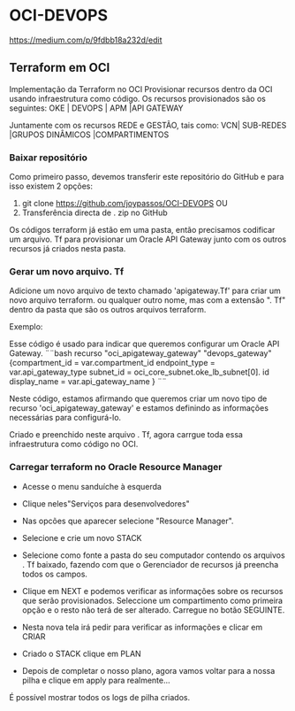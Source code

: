 ﻿# OCI-DEVOPS

 https://medium.com/p/9fdbb18a232d/edit
 
## Terraform em OCI

Implementação da Terraform no OCI
Provisionar recursos dentro da OCI usando infraestrutura como código.
Os recursos provisionados são os seguintes:
OKE | DEVOPS | APM |API GATEWAY

Juntamente com os recursos REDE e GESTÃO, tais como:
VCN| SUB-REDES |GRUPOS DINÂMICOS |COMPARTIMENTOS

### Baixar repositório
Como primeiro passo, devemos transferir este repositório do GitHub e para isso existem 2 opções:
1. git clone https://github.com/joypassos/OCI-DEVOPS
OU
2. Transferência directa de . zip no GitHub

Os códigos terraform já estão em uma pasta, então precisamos codificar um arquivo. Tf para provisionar um Oracle API Gateway junto com os outros recursos já criados nesta pasta.

### Gerar um novo arquivo. Tf
Adicione um novo arquivo de texto chamado 'apigateway.Tf' para criar um novo arquivo terraform. ou qualquer outro nome, mas com a extensão ". Tf" dentro da pasta que são os outros arquivos terraform.

Exemplo:

Esse código é usado para indicar que queremos configurar um Oracle API Gateway.
¨¨bash
recurso "oci_apigateway_gateway" "devops_gateway" {compartment_id = var.compartment_id
 endpoint_type = var.api_gateway_type
 subnet_id = oci_core_subnet.oke_lb_subnet[0]. id
 display_name = var.api_gateway_name
}
¨¨

Neste código, estamos afirmando que queremos criar um novo tipo de recurso 'oci_apigateway_gateway' e estamos definindo as informações necessárias para configurá-lo.

Criado e preenchido neste arquivo . Tf, agora carrgue toda essa infraestrutura como código no OCI.

### Carregar terraform no Oracle Resource Manager

* Acesse o menu sanduíche à esquerda

* Clique neles"Serviços para desenvolvedores"

* Nas opcões que aparecer selecione "Resource Manager".

* Selecione e crie um novo STACK

* Selecione como fonte a pasta do seu computador contendo os arquivos . Tf baixado, fazendo com que o Gerenciador de recursos já preencha todos os campos.

* Clique em NEXT e podemos verificar as informações sobre os recursos que serão provisionados. Seleccione um compartimento como primeira opção e o resto não terá de ser alterado. Carregue no botão SEGUINTE.

* Nesta nova tela irá pedir para verificar as informações e clicar em CRIAR

* Criado o STACK clique em PLAN

* Depois de completar o nosso plano, agora vamos voltar para a nossa pilha e clique em apply para realmente...

É possível mostrar todos os logs de pilha criados.
